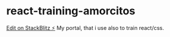 # react-training-amorcitos

[Edit on StackBlitz ⚡️](https://stackblitz.com/edit/react-training-amorcitos)
My portal, that i use also to train react/css.